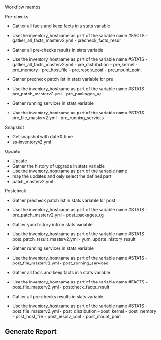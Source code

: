 Workflow memos

Pre-checks
  - Gather all facts and keep facts in a stats variable
  - Use the inventory_hostname as part of the variable name
      #FACTS - gather_all_facts_masterv2.yml
        - precheck_facts_result
  
  - Gather all pre-checks results in stats variable 
  - Use the inventory_hostname as part of the variable name
      #STATS - gather_all_facts_masterv2.yml
        - pre_distribution
        - pre_kernel
        - pre_memory
        - pre_host_file
        - pre_resolv_conf
        - pre_mount_point

  - Gather precheck patch list in stats variable for pre
  - Use the inventory_hostname as part of the variable name
      #STATS - pre_patch_masterv2.yml
        - pre_packages_ug

  - Gather running services in stats variable
  - Use the inventory_hostname as part of the variable name
      #STATS - pre_file_masterv2.yml
        - pre_running_services

Snapshot
  - Get snapshot with date & time
  - ss-inventoryv2.yml


Update
  - Update
  - Gather the history of upgrade in stats variable
  - Use the inventory_hostname as part of the variable name
  - map the updates and only select the defined part
  - patch_masterv2.yml


Postcheck
  - Gather precheck patch list in stats variable for post
  - Use the inventory_hostname as part of the variable name
      #STATS - pre_patch_masterv2.yml
        - post_packages_ug
  
  - Gather yum history info in stats variable
  - Use the inventory_hostname as part of the variable name
      #STATS - post_patch_result_masterv2.yml
        - yum_update_history_result

  - Gather running services in stats variable
  - Use the inventory_hostname as part of the variable name
      #STATS - post_file_masterv2.yml
        - post_running_services
    
  - Gather all facts and keep facts in a stats variable
  - Use the inventory_hostname as part of the variable name
      #FACTS - post_file_masterv2.yml
        - postcheck_facts_result
  
  - Gather all pre-checks results in stats variable 
  - Use the inventory_hostname as part of the variable name
      #STATS - post_file_masterv2.yml
        - post_distribution
        - post_kernel
        - post_memory
        - post_host_file
        - post_resolv_conf
        - post_mount_point


Generate Report
  - 